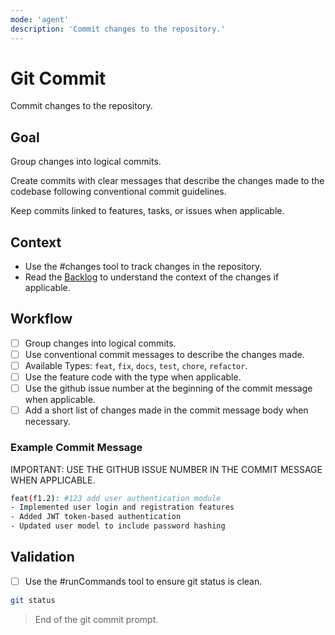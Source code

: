 ```yaml
---
mode: 'agent'
description: 'Commit changes to the repository.'
---
```


# Git Commit

Commit changes to the repository.

## Goal

Group changes into logical commits.

Create commits with clear messages that describe the changes made to the codebase following conventional commit guidelines.

Keep commits linked to features, tasks, or issues when applicable.

## Context

- Use the #changes tool to track changes in the repository.
- Read the [Backlog](/docs/BACKLOG.md) to understand the context of the changes if applicable.

## Workflow

- [ ] Group changes into logical commits.
- [ ] Use conventional commit messages to describe the changes made.
- [ ] Available Types: `feat`, `fix`, `docs`, `test`, `chore`, `refactor`.
- [ ] Use the feature code with the type when applicable.
- [ ] Use the github issue number at the beginning of the commit message when applicable.
- [ ] Add a short list of changes made in the commit message body when necessary.

### Example Commit Message

IMPORTANT: USE THE GITHUB ISSUE NUMBER IN THE COMMIT MESSAGE WHEN APPLICABLE.

```bash
feat(f1.2): #123 add user authentication module 
- Implemented user login and registration features
- Added JWT token-based authentication
- Updated user model to include password hashing
```

## Validation

- [ ] Use the #runCommands tool to ensure git status is clean.

```bash
git status
```

> End of the git commit prompt.

